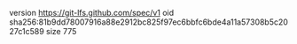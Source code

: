 version https://git-lfs.github.com/spec/v1
oid sha256:81b9dd78007916a88e2912bc825f97ec6bbfc6bde4a11a57308b5c2027c1c589
size 775
